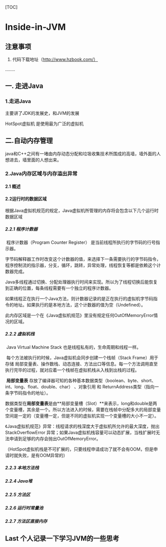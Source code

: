 [TOC]



# Inside-in-JVM

## 注意事项

1. 代码下载地址（http://www.hzbook.com/）




........

## 一. 走进Java

### 1.走进Java

主要讲了JDK的发展史，和JVM的发展

HotSpot虚拟机 是使用最为广泛的虚拟机

## 二.自动内存管理

java和C++之间有一堵由内存动态分配和垃圾收集技术所围成的高墙，墙外面的人想进去，墙里面的人想出来。

### 2.Java内存区域与内存溢出异常

#### 2.1 概述

#### 2.2运行时的数据区域

根据Java虚拟机规范的规定，Java虚拟机所管理的内存将会包含以下几个运行时数据区域

##### 2.2.1 程序计数器

​	程序计数器（Program Counter Register） 是当前线程所执行的字节码的行号指示器。

​	字节码解释器工作时改变这个计数器的值，来选择下一条需要执行的字节码指令，程序控制流的指示器，分支，循环，跳转，异常处理，线程恢复等都是依赖这个计数器完成。

​	Java多线程通过切换、分配处理器执行时间来实现。所以为了线程切换后能恢复到正确的位置，每条线程需要有一个独立的程序计数器。

​	如果线程正在执行一个Java方法，则计数器记录的是正在执行的虚拟机字节码指令的地址。如果执行的是本地方法，这个计数器的值为空（Undefined）。

​	此内存区域是一个在《Java虚拟机规范》里没有规定任何OutOfMemoryError情况的区域。

##### 2.2.2 虚拟机栈

​	Java Virtual Machine Stack 也是线程私有的，生命周期和线程一样。	

​	每个方法被执行的时候，Java虚拟机会同步创建一个栈帧（Stack Frame）用于存储 局部变量表、操作数栈、动态连接、方法出口等信息。每一个方法调用直至执行完毕的过程，就对应着一个栈帧在虚拟机栈从入栈到出栈的过程。

​	**局部变量表** 存放了编译器可知的各种基本数据类型（boolean、byte、short、int、long、float、double、char） 、对象引用 和 ReturnAddress类型（指向一条字节码指令的地址）。

​	数据类型在**局部变量表**是由**局部变量槽（Slot）**来表示，long和double是两个变量槽，其余是一个。所以方法进入的时候，需要在栈帧中分配多大的局部变量空间是一定的（变量槽一定，但是不同的虚拟机实现一个变量槽的大小不一定）。

​	《Java虚拟机规范》异常：线程请求的栈深度大于虚拟机所允许的最大深度，抛出 StackOverflowError 异常；如果Java虚拟机栈容量可以动态扩展，当栈扩展时无法申请到足够的内存会抛出OutOfMemoryError。

（HotSpot虚拟机栈是不可扩展的，只要线程申请成功了就不会有OOM，但是申请时就失败，是有OOM异常的）

##### 2.2.3 本地方法栈

##### 2.2.4 Java堆

##### 2.2.5 方法区

##### 2.2.6 运行时常量池

##### 2.2.7 方法区直接内存











## Last 个人记录一下学习JVM的一些思考

